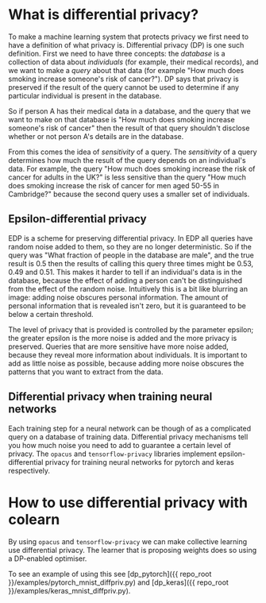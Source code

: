 # What is differential privacy?
To make a machine learning system that protects privacy we first need to have a definition of what privacy is. 
Differential privacy (DP) is one such definition. 
First we need to have three concepts: the _database_ is a collection of data about _individuals_ (for example, their medical records), and we want to make a _query_ about that data (for example "How much does smoking increase someone's risk of cancer?").
DP says that privacy is preserved if the result of the query cannot be used to determine if any particular individual is present in the database.

So if person A has their medical data in a database, and the query that we want to make on that database is 
"How much does smoking increase someone's risk of cancer" then the result of that query shouldn't disclose whether or not person A's details are in the database.

From this comes the idea of _sensitivity_ of a query. 
The _sensitivity_ of a query determines how much the result of the query depends on an individual's data. 
For example, the query "How much does smoking increase the risk of cancer for adults in the UK?" is less sensitive than the query "How much does smoking increase the risk of cancer for men aged 50-55 in Cambridge?" because the second query uses a smaller set of individuals.

## Epsilon-differential privacy
EDP is a scheme for preserving differential privacy. 
In EDP all queries have random noise added to them, so they are no longer deterministic.
So if the query was "What fraction of people in the database are male", and the true result is 0.5 then the results of calling this query three times might be 0.53, 0.49 and 0.51. 
This makes it harder to tell if an individual's data is in the database, because the effect of adding a person can't be distinguished from the effect of the random noise.
Intuitively this is a bit like blurring an image: adding noise obscures personal information.
The amount of personal information that is revealed isn't zero, but it is guaranteed to be below a certain threshold.

The level of privacy that is provided is controlled by the parameter epsilon; the greater epsilon is the more noise is added and the more privacy is preserved.
Queries that are more sensitive have more noise added, because they reveal more information about individuals.
It is important to add as little noise as possible, because adding more noise obscures the patterns that you want to extract from the data.

## Differential privacy when training neural networks
Each training step for a neural network can be though of as a complicated query on a database of training data.
Differential privacy mechanisms tell you how much noise you need to add to guarantee a certain level of privacy.
The `opacus` and `tensorflow-privacy` libraries implement epsilon-differential privacy for training neural networks for pytorch and keras respectively.


# How to use differential privacy with colearn
By using `opacus` and `tensorflow-privacy` we can make collective learning use differential privacy.
The learner that is proposing weights does so using a DP-enabled optimiser.

To see an example of using this see [dp_pytorch]({{ repo_root }}/examples/pytorch_mnist_diffpriv.py) 
and [dp_keras]({{ repo_root }}/examples/keras_mnist_diffpriv.py).